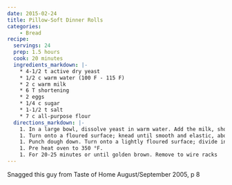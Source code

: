 ```yaml
---
date: 2015-02-24
title: Pillow-Soft Dinner Rolls
categories:
    - Bread
recipe:
  servings: 24
  prep: 1.5 hours
  cook: 20 minutes
  ingredients_markdown: |- 
    * 4-1/2 t active dry yeast
    * 1/2 c warm water (100 F - 115 F)
    * 2 c warm milk
    * 6 T shortening
    * 2 eggs 
    * 1/4 c sugar 
    * 1-1/2 t salt 
    * 7 c all-purpose flour
  directions_markdown: |-
    1. In a large bowl, dissolve yeast in warm water. Add the milk, shortening, eggs, sugar, salt and 3 cups flour. Beat until smooth. Stir in enough remaining flour to form a soft dough.
    1. Turn onto a floured surface; knead until smooth and elastic, about 6-8 minutes (dough will be sticky). Place in a greased bowl, turning once to grease top. Cover and let rise in a warm place until doubled, about 1 hour.
    1. Punch dough down. Turn onto a lightly floured surface; divide into 24 pieces. Shape each into a roll. Place 2 in. apart on greased baking sheets. Cover and let rise until doubled, about 30 minutes.
    1. Pre heat oven to 350 °F.
    1. For 20-25 minutes or until golden brown. Remove to wire racks
---
```

Snagged this guy from Taste of Home August/September 2005, p 8